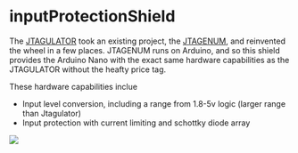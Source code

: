 # inputProtectionShield

The [JTAGULATOR](http://www.grandideastudio.com/portfolio/jtagulator/) took an existing project, the [JTAGENUM](https://github.com/cyphunk/JTAGenum), and reinvented the wheel in a few places. JTAGENUM runs on Arduino, and so this shield provides the Arduino Nano with the exact same hardware capabilities as the JTAGULATOR without the heafty price tag.

These hardware capabilities inclue

* Input level conversion, including a range from 1.8-5v logic (larger range than Jtagulator)
* Input protection with current limiting and schottky diode array



![](https://i.imgur.com/ickDpuU.png)
